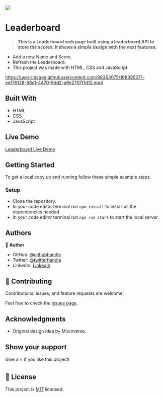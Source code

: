 ![](https://img.shields.io/badge/Microverse-blueviolet)

# Leaderboard

> **This is a Leaderboard web page built using a leaderboard API to store the scores. It shows a simple design with the next features:**

- Add a new Name and Score.
- Refresh the Leaderboard.
- This project was made with HTML, CSS and JavaScript.

https://user-images.githubusercontent.com/98363075/168385071-eef76128-98c1-4470-9dd2-a9e2707f1d12.mp4

## Built With

- HTML
- CSS
- JavaScript

## Live Demo

[Leaderboard Live Demo](https://santiago220991.github.io/Leaderboard/dist/)

## Getting Started

To get a local copy up and running follow these simple example steps.


### Setup

- Clone the repository.
- In your code editor terminal run `npm install` to install all the dependencies needed.
- In your code editor terminal run `npm run start` to start the local server.


## Authors

👤 **Author**

- GitHub: [@githubhandle](https://github.com/Santiago220991) 
- Twitter: [@twitterhandle](https://twitter.com/SanCardenas10)
- LinkedIn: [LinkedIn](https://www.linkedin.com/in/santiago-cárdenas-671043160/)


## 🤝 Contributing

Contributions, issues, and feature requests are welcome!

Feel free to check the [issues page](https://github.com/Santiago220991/Leaderboard/issues).

## Acknowledgments

- Original design idea by Microverse.

## Show your support

Give a ⭐️ if you like this project!

## 📝 License

This project is [MIT](./MIT.md) licensed.

